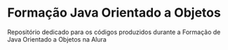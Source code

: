 # Formação Java Orientado a Objetos
Repositório dedicado para os códigos produzidos durante a Formação de Java Orientado a Objetos na Alura
